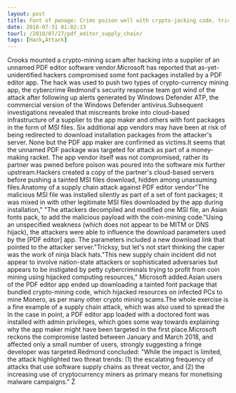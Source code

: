 ```yaml
---
layout: post
title: Font of pwnage: Crims poison well with crypto-jacking code, trickles into PDF editor app
date: 2018-07-31 01:02:13
tourl: /2018/07/27/pdf_editor_supply_chain/
tags: [Hack,Attack]
---
```

Crooks mounted a crypto-mining scam after hacking into a supplier of an unnamed PDF editor software vendor.Microsoft has reported that as-yet-unidentified hackers compromised some font packages installed by a PDF editor app. The hack was used to push two types of crypto-currency mining app, the cybercrime Redmond's security response team got wind of the attack after following up alerts generated by Windows Defender ATP, the commercial version of the Windows Defender antivirus.Subsequent investigations revealed that miscreants broke into cloud-based infrastructure of a supplier to the app maker and others with font packages in the form of MSI files. Six additional app vendors may have been at risk of being redirected to download installation packages from the attacker's server. None but the PDF app maker are confirmed as victims.It seems that the unnamed PDF package was targeted for attack as part of a money-making racket. The app vendor itself was not compromised, rather its partner was pwned before poison was poured into the software mix further upstream.Hackers created a copy of the partner's cloud-based servers before pushing a tainted MSI files download, hidden among unassuming files.Anatomy of a supply chain attack against PDF editor vendor"The malicious MSI file was installed silently as part of a set of font packages; it was mixed in with other legitimate MSI files downloaded by the app during installation," "The attackers decompiled and modified one MSI file, an Asian fonts pack, to add the malicious payload with the coin-mining code."Using an unspecified weakness (which does not appear to be MITM or DNS hijack), the attackers were able to influence the download parameters used by the [PDF editor] app. The parameters included a new download link that pointed to the attacker server."Tricksy, but let's not start thinking the caper was the work of ninja black hats."This new supply chain incident did not appear to involve nation-state attackers or sophisticated adversaries but appears to be instigated by petty cybercriminals trying to profit from coin mining using hijacked computing resources," Microsoft added.Asian users of the PDF editor app ended up downloading a tainted font package that bundled crypto-mining code, which hijacked resources on infected PCs to mine Monero, as per many other crypto mining scams.The whole exercise is a fine example of a supply chain attack, which was also used to spread the In the case in point, a PDF editor app loaded with a doctored font was installed with admin privileges, which goes some way towards explaining why the app maker might have been targeted in the first place.Microsoft reckons the compromise lasted between January and March 2018, and affected only a small number of users, strongly suggesting a fringe developer was targeted.Redmond concluded: "While the impact is limited, the attack highlighted two threat trends: (1) the escalating frequency of attacks that use software supply chains as threat vector, and (2) the increasing use of cryptocurrency miners as primary means for monetising malware campaigns." Ž